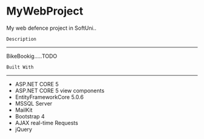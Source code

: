 # MyWebProject
My web defence project in SoftUni..

    Description
___________________________________________
BikeBookig.....TODO



    Built With
___________________________________________

* ASP.NET CORE 5
* ASP.NET CORE 5 view components
* EntityFrameworkCore 5.0.6
* MSSQL Server
* MailKit
* Bootstrap 4
* AJAX real-time Requests
* jQuery
